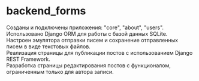 # backend_forms  
Созданы и подключены приложения: "core", "about", "users".  
Использовано Django ORM для работы с базой данных SQLite.  
Настроен эмулятора отправки писем и сохранение отправленных писем в виде текстовых файлов.  
Реализация страницы для публикации постов с использованием Django REST Framework.  
Разработка страницы редактирования постов с функционалом, ограниченным только для автора записи.  
